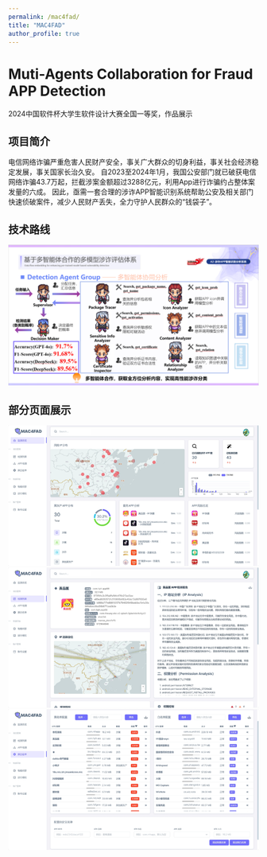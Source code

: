 ```yaml
---
permalink: /mac4fad/
title: "MAC4FAD"
author_profile: true
---
```


# Muti-Agents Collaboration for Fraud APP Detection
2024中国软件杯大学生软件设计大赛全国一等奖，作品展示


## 项目简介
电信网络诈骗严重危害人民财产安全，事关广大群众的切身利益，事关社会经济稳定发展，事关国家长治久安。
自2023至2024年1月，我国公安部门就已破获电信网络诈骗43.7万起，拦截涉案金额超过3288亿元，利用App进行诈骗约占整体案发量的六成。
因此，亟需一套合理的涉诈APP智能识别系统帮助公安及相关部门快速侦破案件，减少人民财产丢失，全力守护人民群众的“钱袋子”。


## 技术路线
![img.png](../../repo/MAC4FAD/img.png)


## 部分页面展示
![img_1.png](../../repo/MAC4FAD/img_1.png)
![img_2.png](../../repo/MAC4FAD/img_2.png)
![img_3.png](../../repo/MAC4FAD/img_3.png)

